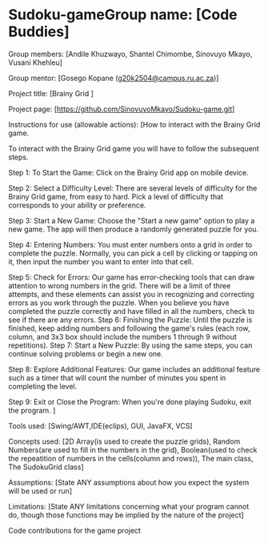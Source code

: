 # Sudoku-gameGroup name: [Code Buddies]

Group members: [Andile Khuzwayo, Shantel Chimombe, Sinovuyo Mkayo, Vusani Khehleu]

Group mentor: [Gosego Kopane (g20k2504@campus.ru.ac.za)]

Project title: [Brainy Grid ]

Project page: [https://github.com/SinovuyoMkayo/Sudoku-game.git]

Instructions for use (allowable actions): [How to interact with the Brainy Grid game.

To interact with the Brainy Grid game you will have to follow the subsequent steps.

Step 1: To Start the Game: Click on the Brainy Grid app on mobile device.

Step 2: Select a Difficulty Level: There are several levels of difficulty for the Brainy Grid game, from easy to hard. Pick a level of difficulty that corresponds to your ability or preference.

Step 3: Start a New Game: Choose the "Start a new game" option to play a new game. The app will then produce a randomly generated puzzle for you.

Step 4: Entering Numbers: You must enter numbers onto a grid in order to complete the puzzle. Normally, you can pick a cell by clicking or tapping on it, then input the number you want to enter into that cell.

Step 5: Check for Errors: Our game has error-checking tools that can draw attention to wrong numbers in the grid. There will be a limit of three attempts, and these elements can assist you in recognizing and correcting errors as you work through the puzzle. When you believe you have completed the puzzle correctly and have filled in all the numbers, check to see if there are any errors.
Step 6: Finishing the Puzzle: Until the puzzle is finished, keep adding numbers and following the game's rules (each row, column, and 3x3 box should include the numbers 1 through 9 without repetitions).
Step 7: Start a New Puzzle: By using the same steps, you can continue solving problems or begin a new one.

Step 8: Explore Additional Features: Our game includes an additional feature such as a timer that will count the number of minutes you spent in completing the level.

Step 9: Exit or Close the Program: When you're done playing Sudoku, exit the program.
]

Tools used: [Swing/AWT,IDE(eclips), GUI, JavaFX, VCS]

Concepts used: [2D Array(is used to create the puzzle grids), Random Numbers(are used to fill in the numbers in the grid), Boolean(used to check the repeatition of numbers in the cells(column and rows)), The main class, The SudokuGrid class]

Assumptions: [State ANY assumptions about how you expect the system will be used or run]

Limitations: [State ANY limitations concerning what your program cannot do, though those functions may be implied by the nature of the project]


Code contributions for the game project
